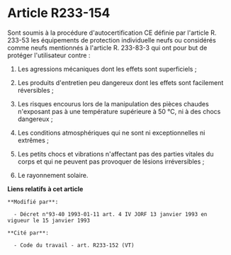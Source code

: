 # Article R233-154

Sont soumis à la procédure d'autocertification CE définie par l'article R. 233-53 les équipements de protection individuelle
neufs ou considérés comme neufs mentionnés à l'article R. 233-83-3 qui ont pour but de protéger l'utilisateur contre :

1. Les agressions mécaniques dont les effets sont superficiels ;

2. Les produits d'entretien peu dangereux dont les effets sont facilement réversibles ;

3. Les risques encourus lors de la manipulation des pièces chaudes n'exposant pas à une température supérieure à 50 °C, ni à
des chocs dangereux ;

4. Les conditions atmosphériques qui ne sont ni exceptionnelles ni extrêmes ;

5. Les petits chocs et vibrations n'affectant pas des parties vitales du corps et qui ne peuvent pas provoquer de lésions
irréversibles ;

6. Le rayonnement solaire.

**Liens relatifs à cet article**

	**Modifié par**:

	  - Décret n°93-40 1993-01-11 art. 4 IV JORF 13 janvier 1993 en vigueur le 15 janvier 1993

	**Cité par**:

	  - Code du travail - art. R233-152 (VT)
